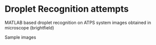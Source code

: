 # Droplet Recognition attempts

MATLAB based droplet recognition on ATPS system images obtained in microscope (brightfield)

Sample images 
